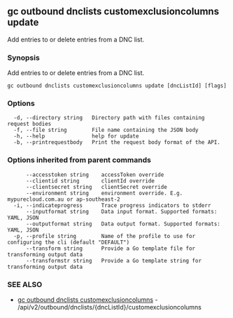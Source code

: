 ## gc outbound dnclists customexclusioncolumns update

Add entries to or delete entries from a DNC list.

### Synopsis

Add entries to or delete entries from a DNC list.

```
gc outbound dnclists customexclusioncolumns update [dncListId] [flags]
```

### Options

```
  -d, --directory string   Directory path with files containing request bodies
  -f, --file string        File name containing the JSON body
  -h, --help               help for update
  -b, --printrequestbody   Print the request body format of the API.
```

### Options inherited from parent commands

```
      --accesstoken string    accessToken override
      --clientid string       clientId override
      --clientsecret string   clientSecret override
      --environment string    environment override. E.g. mypurecloud.com.au or ap-southeast-2
  -i, --indicateprogress      Trace progress indicators to stderr
      --inputformat string    Data input format. Supported formats: YAML, JSON
      --outputformat string   Data output format. Supported formats: YAML, JSON
  -p, --profile string        Name of the profile to use for configuring the cli (default "DEFAULT")
      --transform string      Provide a Go template file for transforming output data
      --transformstr string   Provide a Go template string for transforming output data
```

### SEE ALSO

* [gc outbound dnclists customexclusioncolumns](gc_outbound_dnclists_customexclusioncolumns.html)	 - /api/v2/outbound/dnclists/{dncListId}/customexclusioncolumns


